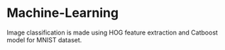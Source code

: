 # Machine-Learning

Image classification is made using HOG feature extraction and Catboost model for MNIST dataset. 
